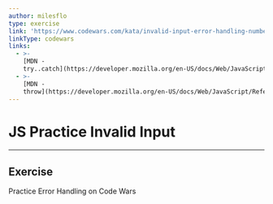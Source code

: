 ```yaml
---
author: milesflo
type: exercise
link: 'https://www.codewars.com/kata/invalid-input-error-handling-number-1'
linkType: codewars
links:
  - >-
    [MDN -
    try..catch](https://developer.mozilla.org/en-US/docs/Web/JavaScript/Reference/Statements/try...catch){website}
  - >-
    [MDN -
    throw](https://developer.mozilla.org/en-US/docs/Web/JavaScript/Reference/Statements/throw){website}
---
```


# JS Practice Invalid Input


---

## Exercise

Practice Error Handling on Code Wars
